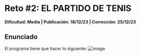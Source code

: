 # Reto #2: EL PARTIDO DE TENIS
#### Dificultad: Media | Publicación: 18/12/23 | Corrección: 25/12/23

## Enunciado

El programa tiene que hacer lo siguiente:
![image](https://github.com/MarcPerarnau/Retos-Programacion/assets/151735878/d69656d0-930a-41bd-b5b7-b53f0b86b847)
